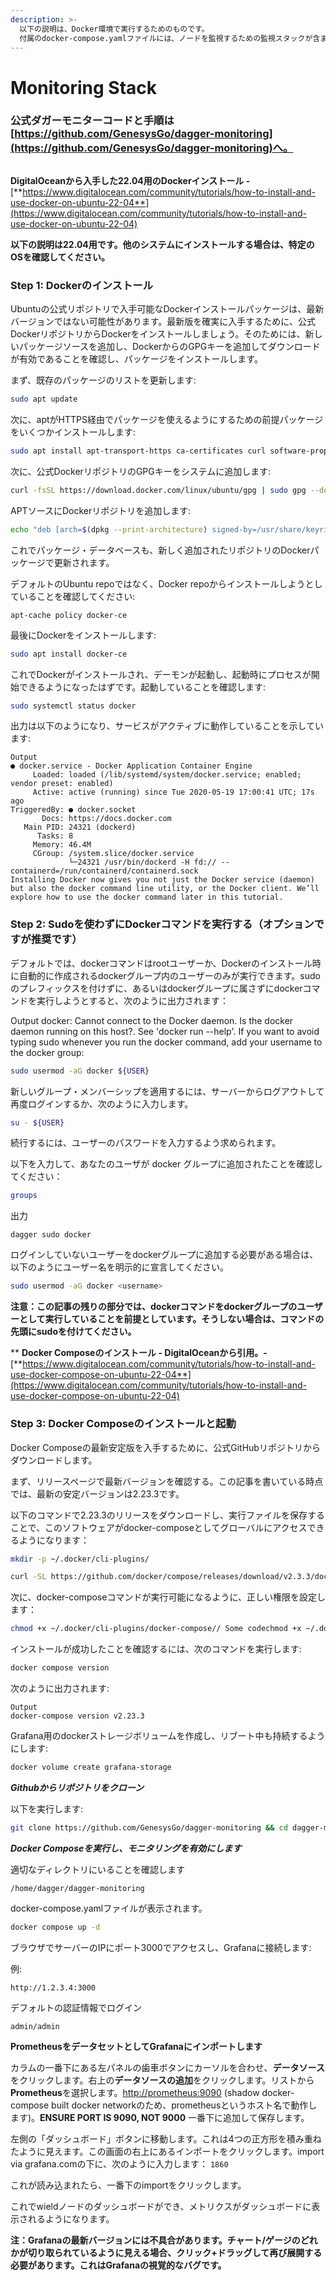 ```yaml
---
description: >-
  以下の説明は、Docker環境で実行するためのものです。
  付属のdocker-compose.yamlファイルには、ノードを監視するための監視スタックが含まれています。
---
```


# Monitoring Stack

### 公式ダガーモニターコードと手順は[https://github.com/GenesysGo/dagger-monitoring](https://github.com/GenesysGo/dagger-monitoring)へ。

<figure><img src="../.gitbook/assets/image (1).png" alt=""><figcaption></figcaption></figure>

**DigitalOceanから入手した22.04用のDockerインストール -** [**https://www.digitalocean.com/community/tutorials/how-to-install-and-use-docker-on-ubuntu-22-04**](https://www.digitalocean.com/community/tutorials/how-to-install-and-use-docker-on-ubuntu-22-04)

**以下の説明は22.04用です。他のシステムにインストールする場合は、特定のOSを確認してください。**

### Step 1: Dockerのインストール

Ubuntuの公式リポジトリで入手可能なDockerインストールパッケージは、最新バージョンではない可能性があります。最新版を確実に入手するために、公式DockerリポジトリからDockerをインストールしましょう。そのためには、新しいパッケージソースを追加し、DockerからのGPGキーを追加してダウンロードが有効であることを確認し、パッケージをインストールします。

まず、既存のパッケージのリストを更新します:

```sh
sudo apt update
```

次に、aptがHTTPS経由でパッケージを使えるようにするための前提パッケージをいくつかインストールします:

```bash
sudo apt install apt-transport-https ca-certificates curl software-properties-common
```

次に、公式DockerリポジトリのGPGキーをシステムに追加します:

```bash
curl -fsSL https://download.docker.com/linux/ubuntu/gpg | sudo gpg --dearmor -o /usr/share/keyrings/docker-archive-keyring.gpg
```

APTソースにDockerリポジトリを追加します:

```bash
echo "deb [arch=$(dpkg --print-architecture) signed-by=/usr/share/keyrings/docker-archive-keyring.gpg] https://download.docker.com/linux/ubuntu $(lsb_release -cs) stable" | sudo tee /etc/apt/sources.list.d/docker.list > /dev/null"
```

これでパッケージ・データベースも、新しく追加されたリポジトリのDockerパッケージで更新されます。

デフォルトのUbuntu repoではなく、Docker repoからインストールしようとしていることを確認してください:

```basic
apt-cache policy docker-ce
```

最後にDockerをインストールします:

```bash
sudo apt install docker-ce
```

これでDockerがインストールされ、デーモンが起動し、起動時にプロセスが開始できるようになったはずです。起動していることを確認します:

```bash
sudo systemctl status docker
```

出力は以下のようになり、サービスがアクティブに動作していることを示しています:

```
Output
● docker.service - Docker Application Container Engine
     Loaded: loaded (/lib/systemd/system/docker.service; enabled; vendor preset: enabled)
     Active: active (running) since Tue 2020-05-19 17:00:41 UTC; 17s ago
TriggeredBy: ● docker.socket
       Docs: https://docs.docker.com
   Main PID: 24321 (dockerd)
      Tasks: 8
     Memory: 46.4M
     CGroup: /system.slice/docker.service
             └─24321 /usr/bin/dockerd -H fd:// --containerd=/run/containerd/containerd.sock
Installing Docker now gives you not just the Docker service (daemon) but also the docker command line utility, or the Docker client. We’ll explore how to use the docker command later in this tutorial.
```

### Step 2: Sudoを使わずにDockerコマンドを実行する（オプションですが推奨です）

デフォルトでは、dockerコマンドはrootユーザーか、Dockerのインストール時に自動的に作成されるdockerグループ内のユーザーのみが実行できます。sudoのプレフィックスを付けずに、あるいはdockerグループに属さずにdockerコマンドを実行しようとすると、次のように出力されます：

Output docker: Cannot connect to the Docker daemon. Is the docker daemon running on this host?. See 'docker run --help'. If you want to avoid typing sudo whenever you run the docker command, add your username to the docker group:

```bash
sudo usermod -aG docker ${USER}
```

新しいグループ・メンバーシップを適用するには、サーバーからログアウトして再度ログインするか、次のように入力します。

```bash
su - ${USER}
```

続行するには、ユーザーのパスワードを入力するよう求められます。

以下を入力して、あなたのユーザが docker グループに追加されたことを確認してください：

```bash
groups
```

出力

```
dagger sudo docker
```

ログインしていないユーザーをdockerグループに追加する必要がある場合は、以下のようにユーザー名を明示的に宣言してください。

```bash
sudo usermod -aG docker <username>
```

**注意：この記事の残りの部分では、dockerコマンドをdockerグループのユーザーとして実行していることを前提としています。そうしない場合は、コマンドの先頭にsudoを付けてください。**

**
**Docker Composeのインストール - DigitalOceanから引用。-** [**https://www.digitalocean.com/community/tutorials/how-to-install-and-use-docker-compose-on-ubuntu-22-04**](https://www.digitalocean.com/community/tutorials/how-to-install-and-use-docker-compose-on-ubuntu-22-04)

### Step 3: Docker Composeのインストールと起動

Docker Composeの最新安定版を入手するために、公式GitHubリポジトリからダウンロードします。

まず、リリースページで最新バージョンを確認する。この記事を書いている時点では、最新の安定バージョンは2.23.3です。

以下のコマンドで2.23.3のリリースをダウンロードし、実行ファイルを保存することで、このソフトウェアがdocker-composeとしてグローバルにアクセスできるようになります：

```bash
mkdir -p ~/.docker/cli-plugins/
```

```sh
curl -SL https://github.com/docker/compose/releases/download/v2.3.3/docker-compose-linux-x86_64 -o ~/.docker/cli-plugins/docker-compose
```

次に、docker-composeコマンドが実行可能になるように、正しい権限を設定します：

```sh
chmod +x ~/.docker/cli-plugins/docker-compose// Some codechmod +x ~/.docker/cli-plugins/docker-compose
```

インストールが成功したことを確認するには、次のコマンドを実行します:

```sh
docker compose version
```

次のように出力されます:

```
Output
docker-compose version v2.23.3
```

Grafana用のdockerストレージボリュームを作成し、リブート中も持続するようにします:

```sh
docker volume create grafana-storage
```

_**Githubからリポジトリをクローン**_

以下を実行します:

```sh
git clone https://github.com/GenesysGo/dagger-monitoring && cd dagger-monitoring
```

_**Docker Composeを実行し、モニタリングを有効にします**_

適切なディレクトリにいることを確認します

```
/home/dagger/dagger-monitoring
```

docker-compose.yamlファイルが表示されます。

```sh
docker compose up -d
```

ブラウザでサーバーのIPにポート3000でアクセスし、Grafanaに接続します:

例:

```
http://1.2.3.4:3000
```

デフォルトの認証情報でログイン

```
admin/admin
```

**PrometheusをデータセットとしてGrafanaにインポートします**

カラムの一番下にある左パネルの歯車ボタンにカーソルを合わせ、**データソース**をクリックします。右上の**データソースの追加**をクリックします。リストから**Prometheus**を選択します。[http://prometheus:9090](http://prometheus:9090/) (shadow docker-compose built docker networkのため、prometheusというホスト名で動作します)。**ENSURE PORT IS 9090, NOT 9000** 一番下に追加して保存します。

左側の「ダッシュボード」ボタンに移動します。これは4つの正方形を積み重ねたように見えます。この画面の右上にあるインポートをクリックします。import via grafana.comの下に、次のように入力します： `1860`

これが読み込まれたら、一番下のimportをクリックします。

これでwieldノードのダッシュボードができ、メトリクスがダッシュボードに表示されるようになります。

**注：Grafanaの最新バージョンには不具合があります。チャート/ゲージのどれかが切り取られているように見える場合、クリック+ドラッグして再び展開する必要があります。これはGrafanaの視覚的なバグです。**
